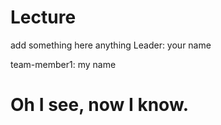 # Lecture

add something here
anything
Leader: your name

team-member1: my name

Oh I see, now I know.
========